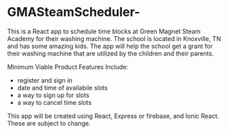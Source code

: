 # GMASteamScheduler-
This is a React app to schedule time blocks at Green Magnet Steam Academy for their washing machine. The school is located in Knoxville, TN and has some amazing kids. The app will help the school get a grant for their washing machine that are utilized by the children and their parents.  

Minimum Viable Product Features Include:
- register and sign in 
- date and time of availabile slots
- a way to sign up for slots
- a way to cancel time slots


This app will be created using React, Express or firebase, and Ionic React. These are subject to change. 
